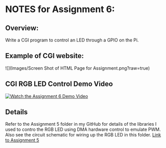 # NOTES for Assignment 6:

## Overview:

Write a CGI program to control an LED through a GPIO on the Pi.


## Example of CGI website:

![](Images/Screen Shot of HTML Page for Assignment.png?raw=true)

## CGI RGB LED Control Demo Video 

[![Watch the Assignment 6 Demo Video](https://i.ytimg.com/vi/HCPrIspjUvw/2.jpg?time=1510109452416)](https://youtu.be/HCPrIspjUvw)


## Details

Refer to the Assignment 5 folder in my GitHub for details of the libraries I used to contro the RGB LED using DMA hardware control to emulate PWM.  Also see the circuit schematic for wiring up the RGB LED in this folder.  [Link to Assignment 5](https://github.com/wachenda/IOT_Sensors_Platforms_Communications-Class/tree/master/Assignment_5)
